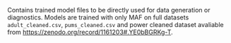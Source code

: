 Contains trained model files to be directly used for data generation or diagnostics. 
Models are trained with only MAF on full datasets `adult_cleaned.csv`, `pums_cleaned.csv` and power cleaned dataset avaliable from https://zenodo.org/record/1161203#.YE0bBGRKg-T.
